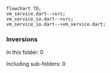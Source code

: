 <!---
Generated by https://github.com/polina-c/layerlens
Dependencies that create loops (inversions) are marked with `!`.
-->

```mermaid
flowchart TD;
vm_service.dart-->src;
vm_service_io.dart-->src;
vm_service_io.dart-->vm_service.dart;
```

### Inversions
In this folder: 0

Including sub-folders: 0

